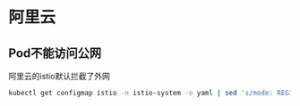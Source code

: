 # 阿里云

## Pod不能访问公网
阿里云的istio默认拦截了外网

``` bash
kubectl get configmap istio -n istio-system -o yaml | sed 's/mode: REGISTRY_ONLY/mode: ALLOW_ANY/g' | kubectl replace -n istio-system -f -

```